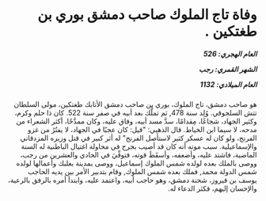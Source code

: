 <h1 dir="rtl">وفاة تاج الملوك صاحب دمشق بوري بن طغتكين  .</h1>

<h5 dir="rtl">العام الهجري:  526

الشهر القمري: رجب

العام الميلادي: 1132</h5>

<p dir="rtl">هو صاحب دمشق، تاج الملوك، بوري بن صاحب دمشق الأتابك طغتكين، مولى السلطان تتش السلجوقي. وُلِد سنة 478, ثم تملَّك بعد أبيه في صفر سنة 522. كان ذا حلم وكرم، وكثير الجهاد، شجاعًا، مِقدامًا، سدَّ مسد أبيه، وفاق عليه، وكان ممدَّحًا، أكثر الشعراء من مدحه، لا سيما ابن الخياط. قال الذهبي: "قيل: كان عجبًا في الجهاد، لا يفتُرُ من غزو الفرنج، ولو كان له عسكر كثير لاستأصل الفرنج" له أثر كبير في قتل وزيره المزدقاني والإسماعيلية. سبب موته أنه كان قد أصيب بجرح في محاولة اغتيال الباطنية له السنة الماضية، فاشتد عليه، وأضعفه، وأسقَطَ قوته، فتوفِّيَ في الحادي والعشرين من رجب، ووصى بالملك بعده لولده شمس الملوك إسماعيل، ووصى بمدينة بعلبك وأعمالها لولده شمس الدولة محمد, فملك بعده شمس الملوك, وقام بتدبير الأمر بين يديه الحاجب يوسف بن فيروز، شحنة دمشق، وهو حاجب أبيه، واعتمد عليه، وابتدأ أمره بالرفق بالرعية، والإحسان إليهم، فكثر الدعاء له.</p></br>
